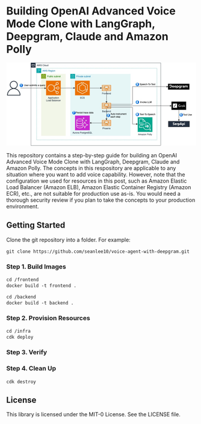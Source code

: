 # Building OpenAI Advanced Voice Mode Clone with LangGraph, Deepgram, Claude and Amazon Polly

![phoenix-on-aws-ecs-fargate-arch](./assets/voice.jpg)

This repository contains a step-by-step guide for building an OpenAI Advanced Voice Mode Clone with LangGraph, Deepgram, Claude and Amazon Polly. The concepts in this respository are applicable to any situation where you want to add voice capability. However, note that the configuration we used for resources in this post, such as Amazon Elastic Load Balancer (Amazon ELB), Amazon Elastic Container Registry (Amazon ECR), etc., are not suitable for production use as-is. You would need a thorough security review if you plan to take the concepts to your production environment.

## Getting Started
Clone the git repository into a folder. For example:

```
git clone https://github.com/seanlee10/voice-agent-with-deepgram.git
```

### Step 1. Build Images

```
cd /frontend
docker build -t frontend .
```

```
cd /backend
docker build -t backend .
```

### Step 2. Provision Resources

```
cd /infra
cdk deploy
```

### Step 3. Verify 



### Step 4. Clean Up

```
cdk destroy
```

## License

This library is licensed under the MIT-0 License. See the LICENSE file.
